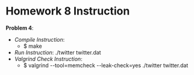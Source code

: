 # Homework 8 Instruction

**Problem 4**:
  - *Compile Instruction*: 
  	- $ make
  - *Run Instruction*: ./twitter twitter.dat
  - *Valgrind Check Instruction*: 
    - $ valgrind --tool=memcheck --leak-check=yes ./twitter twitter.dat